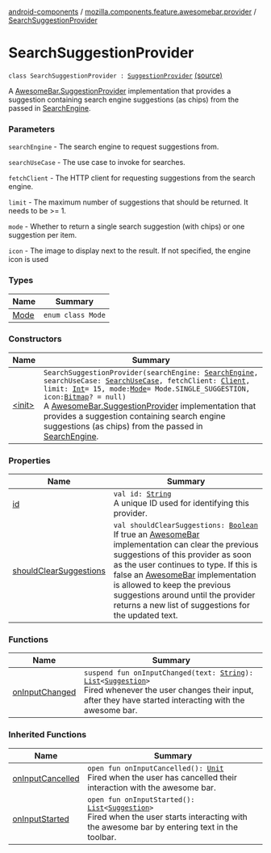 [android-components](../../index.md) / [mozilla.components.feature.awesomebar.provider](../index.md) / [SearchSuggestionProvider](./index.md)

# SearchSuggestionProvider

`class SearchSuggestionProvider : `[`SuggestionProvider`](../../mozilla.components.concept.awesomebar/-awesome-bar/-suggestion-provider/index.md) [(source)](https://github.com/mozilla-mobile/android-components/blob/master/components/feature/awesomebar/src/main/java/mozilla/components/feature/awesomebar/provider/SearchSuggestionProvider.kt#L31)

A [AwesomeBar.SuggestionProvider](../../mozilla.components.concept.awesomebar/-awesome-bar/-suggestion-provider/index.md) implementation that provides a suggestion containing search engine suggestions (as
chips) from the passed in [SearchEngine](../../mozilla.components.browser.search/-search-engine/index.md).

### Parameters

`searchEngine` - The search engine to request suggestions from.

`searchUseCase` - The use case to invoke for searches.

`fetchClient` - The HTTP client for requesting suggestions from the search engine.

`limit` - The maximum number of suggestions that should be returned. It needs to be &gt;= 1.

`mode` - Whether to return a single search suggestion (with chips) or one suggestion per item.

`icon` - The image to display next to the result. If not specified, the engine icon is used

### Types

| Name | Summary |
|---|---|
| [Mode](-mode/index.md) | `enum class Mode` |

### Constructors

| Name | Summary |
|---|---|
| [&lt;init&gt;](-init-.md) | `SearchSuggestionProvider(searchEngine: `[`SearchEngine`](../../mozilla.components.browser.search/-search-engine/index.md)`, searchUseCase: `[`SearchUseCase`](../../mozilla.components.feature.search/-search-use-cases/-search-use-case/index.md)`, fetchClient: `[`Client`](../../mozilla.components.concept.fetch/-client/index.md)`, limit: `[`Int`](https://kotlinlang.org/api/latest/jvm/stdlib/kotlin/-int/index.html)` = 15, mode: `[`Mode`](-mode/index.md)` = Mode.SINGLE_SUGGESTION, icon: `[`Bitmap`](https://developer.android.com/reference/android/graphics/Bitmap.html)`? = null)`<br>A [AwesomeBar.SuggestionProvider](../../mozilla.components.concept.awesomebar/-awesome-bar/-suggestion-provider/index.md) implementation that provides a suggestion containing search engine suggestions (as chips) from the passed in [SearchEngine](../../mozilla.components.browser.search/-search-engine/index.md). |

### Properties

| Name | Summary |
|---|---|
| [id](id.md) | `val id: `[`String`](https://kotlinlang.org/api/latest/jvm/stdlib/kotlin/-string/index.html)<br>A unique ID used for identifying this provider. |
| [shouldClearSuggestions](should-clear-suggestions.md) | `val shouldClearSuggestions: `[`Boolean`](https://kotlinlang.org/api/latest/jvm/stdlib/kotlin/-boolean/index.html)<br>If true an [AwesomeBar](../../mozilla.components.concept.awesomebar/-awesome-bar/index.md) implementation can clear the previous suggestions of this provider as soon as the user continues to type. If this is false an [AwesomeBar](../../mozilla.components.concept.awesomebar/-awesome-bar/index.md) implementation is allowed to keep the previous suggestions around until the provider returns a new list of suggestions for the updated text. |

### Functions

| Name | Summary |
|---|---|
| [onInputChanged](on-input-changed.md) | `suspend fun onInputChanged(text: `[`String`](https://kotlinlang.org/api/latest/jvm/stdlib/kotlin/-string/index.html)`): `[`List`](https://kotlinlang.org/api/latest/jvm/stdlib/kotlin.collections/-list/index.html)`<`[`Suggestion`](../../mozilla.components.concept.awesomebar/-awesome-bar/-suggestion/index.md)`>`<br>Fired whenever the user changes their input, after they have started interacting with the awesome bar. |

### Inherited Functions

| Name | Summary |
|---|---|
| [onInputCancelled](../../mozilla.components.concept.awesomebar/-awesome-bar/-suggestion-provider/on-input-cancelled.md) | `open fun onInputCancelled(): `[`Unit`](https://kotlinlang.org/api/latest/jvm/stdlib/kotlin/-unit/index.html)<br>Fired when the user has cancelled their interaction with the awesome bar. |
| [onInputStarted](../../mozilla.components.concept.awesomebar/-awesome-bar/-suggestion-provider/on-input-started.md) | `open fun onInputStarted(): `[`List`](https://kotlinlang.org/api/latest/jvm/stdlib/kotlin.collections/-list/index.html)`<`[`Suggestion`](../../mozilla.components.concept.awesomebar/-awesome-bar/-suggestion/index.md)`>`<br>Fired when the user starts interacting with the awesome bar by entering text in the toolbar. |
